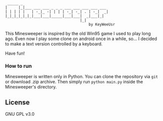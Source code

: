 ```
 _____ _
|     |_|___ ___ ___ _ _ _ ___ ___ ___ ___ ___
| | | | |   | -_|_ -| | | | -_| -_| . | -_|  _|
|_|_|_|_|_|_|___|___|_____|___|___|  _|___|_|
                                  |_|
                                      by KeyWeeUsr
```


This Minesweeper is inspired by the old Win95 game I used to play long ago.
Even now I play some clone on android once in a while, so...
I decided to make a text version controlled by a keyboard.

Have fun!

### How to run

Minesweeper is written only in Python. You can clone the repository via `git`
or download .zip archive. Then simply run `python main.py` inside the
Minesweeper's directory.

License
-------
GNU GPL v3.0
